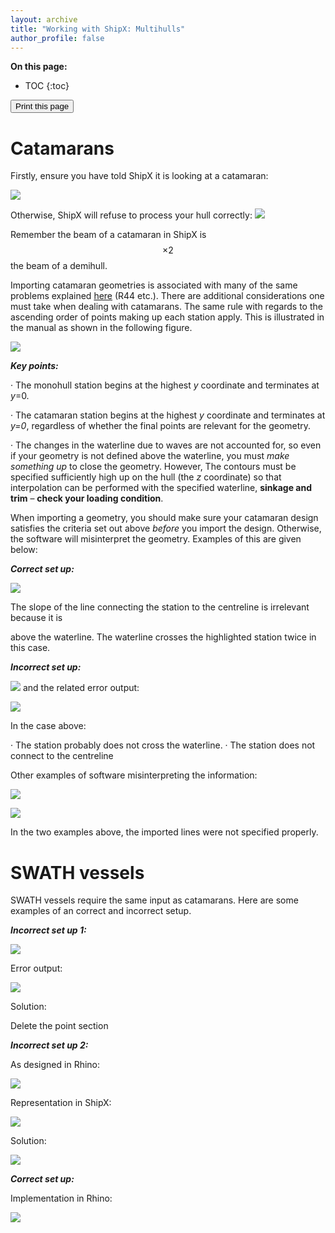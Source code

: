 ```yaml
---
layout: archive
title: "Working with ShipX: Multihulls"
author_profile: false
---
```


**On this page:**
* TOC
{:toc}

<div class="text-right">
<input type="button" value="Print this page" onClick="window.print()">
</div>


# Catamarans

Firstly, ensure you have told ShipX it is looking at a catamaran:

![](https://momchil-terziev.github.io/files/clip_image023.jpg)

Otherwise, ShipX will refuse to process your hull correctly: 
            ![](https://momchil-terziev.github.io/files/clip_image025.png)

Remember the beam of a catamaran in ShipX is $$\times 2$$ the beam of a demihull.

Importing catamaran geometries is associated with many of the same problems explained [here](https://momchil-terziev.github.io/resources/working-with-dxf-files/) (R44 etc.). There are additional considerations one must take when dealing with catamarans. The same rule with regards to the ascending order of points making up each station apply. This is illustrated in the manual as shown in the following figure.

![](https://momchil-terziev.github.io/files/Multihull1.png)

**_Key points:_**

· The monohull station begins at the highest _y_ coordinate and terminates at _y_=0.

· The catamaran station begins at the highest _y_ coordinate and terminates at _y=0_, regardless of whether the final points are relevant for the geometry.

· The changes in the waterline due to waves are not accounted for, so even if your geometry is not defined above the waterline, you must _make something up_ to close the geometry. However, The contours must be specified sufficiently high up on the hull (the _z_ coordinate) so that interpolation can be performed with the specified waterline, **sinkage and trim** – **check your loading condition**.

When importing a geometry, you should make sure your catamaran design satisfies the criteria set out above _before_ you import the design. Otherwise, the software will misinterpret the geometry. Examples of this are given below:

**_Correct set up:_**

![](https://momchil-terziev.github.io/files/clip_image031.jpg)

The slope of the line connecting the station to the centreline is irrelevant because it is

above the waterline. The waterline crosses the highlighted station twice in this case.

**_Incorrect set up:_**

![](https://momchil-terziev.github.io/files/clip_image033.png) and the related error output:

![](https://momchil-terziev.github.io/files/clip_image035.png)

In the case above:

· The station probably does not cross the waterline.
· The station does not connect to the centreline

Other examples of software misinterpreting the information:

![](https://momchil-terziev.github.io/files/clip_image037.jpg)

![](https://momchil-terziev.github.io/files/clip_image039.jpg)

In the two examples above, the imported lines were not specified properly.


# SWATH vessels

SWATH vessels require the same input as catamarans. Here are some examples of an correct and incorrect setup.

**_Incorrect set up 1:_**

![](https://momchil-terziev.github.io/files/SWATH2.png) 

Error output:

![](https://momchil-terziev.github.io/files/SWATH1.png) 

Solution: 

Delete the point section 

**_Incorrect set up 2:_**

As designed in Rhino:

![](https://momchil-terziev.github.io/files/SWATH6.png) 

Representation in ShipX:

![](https://momchil-terziev.github.io/files/SWATH3.png) 

Solution:

![](https://momchil-terziev.github.io/files/SWATH4.png) 


**_Correct set up:_**

Implementation in Rhino:

![](https://momchil-terziev.github.io/files/SWATH5.png) 



